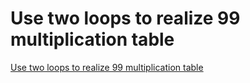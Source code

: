 # Use two loops to realize 99 multiplication table
[Use two loops to realize 99 multiplication table](https://aiwithcloud.com/2022/09/19/use_two_loops_to_realize_99_multiplication_table/)